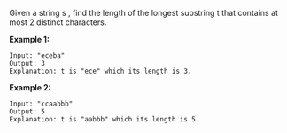 Given a string s , find the length of the longest substring t  that contains at most 2 distinct characters.

**Example 1:**

    Input: "eceba"
    Output: 3
    Explanation: t is "ece" which its length is 3.
**Example 2:**

    Input: "ccaabbb"
    Output: 5
    Explanation: t is "aabbb" which its length is 5.